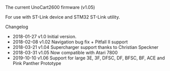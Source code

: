 The current UnoCart2600 firmware (v1.05)

For use with ST-Link device and STM32 ST-Link utility.

Changelog

* 2018-01-27 v1.0 Initial version.
* 2018-02-08 v1.02 Navigation bug fix + Pitfall II support
* 2018-03-21 v1.04 Supercharger support thanks to Christian Speckner
* 2018-03-31 v1.05 Now compatible with Atari 7800
* 2019-10-10 v1.06 Support for large 3E, 3F, DFSC, DF, BFSC, BF, ACE and Pink Panther Prototype
